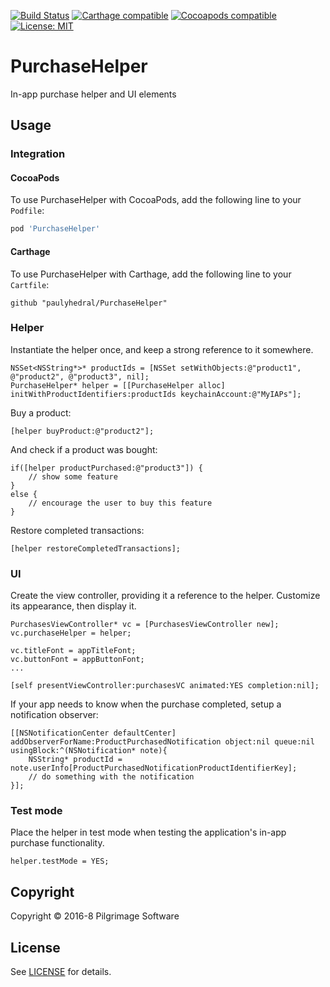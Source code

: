 
[![Build Status](https://travis-ci.org/paulyhedral/PurchaseHelper.svg?branch=master)](https://travis-ci.org/exsortis/PurchaseHelper)
[![Carthage compatible](https://img.shields.io/badge/Carthage-compatible-4BC51D.svg?style=flat)](https://github.com/Carthage/Carthage#adding-frameworks-to-an-application)
[![Cocoapods compatible](https://img.shields.io/cocoapods/v/PurchaseHelper.svg?style=flat)](https://cocoapods.org/pods/PurchaseHelper)
[![License: MIT](https://img.shields.io/cocoapods/l/PurchaseHelper.svg?style=flat)](http://opensource.org/licenses/MIT)

# PurchaseHelper

In-app purchase helper and UI elements

## Usage

### Integration

#### CocoaPods

To use PurchaseHelper with CocoaPods, add the following line to your `Podfile`:

```ruby
pod 'PurchaseHelper'
```

#### Carthage

To use PurchaseHelper with Carthage, add the following line to your `Cartfile`:

```carthage
github "paulyhedral/PurchaseHelper"
```

### Helper

Instantiate the helper once, and keep a strong reference to it somewhere.

```objc
NSSet<NSString*>* productIds = [NSSet setWithObjects:@"product1", @"product2", @"product3", nil];
PurchaseHelper* helper = [[PurchaseHelper alloc] initWithProductIdentifiers:productIds keychainAccount:@"MyIAPs"];
```

Buy a product:

```objc
[helper buyProduct:@"product2"];
```

And check if a product was bought:

```objc
if([helper productPurchased:@"product3"]) {
    // show some feature
}
else {
    // encourage the user to buy this feature
}
```

Restore completed transactions:

```objc
[helper restoreCompletedTransactions];
```

### UI

Create the view controller, providing it a reference to the helper. Customize its appearance, then display it.

```objc
PurchasesViewController* vc = [PurchasesViewController new];
vc.purchaseHelper = helper;

vc.titleFont = appTitleFont;
vc.buttonFont = appButtonFont;
...

[self presentViewController:purchasesVC animated:YES completion:nil];
```

If your app needs to know when the purchase completed, setup a notification observer:

```objc
[[NSNotificationCenter defaultCenter] addObserverForName:ProductPurchasedNotification object:nil queue:nil usingBlock:^(NSNotification* note){
    NSString* productId = note.userInfo[ProductPurchasedNotificationProductIdentifierKey];
    // do something with the notification
}];
```

### Test mode

Place the helper in test mode when testing the application's in-app purchase functionality.

```objc
helper.testMode = YES;
```

## Copyright

Copyright &copy; 2016-8 Pilgrimage Software

## License

See [LICENSE](LICENSE) for details.
